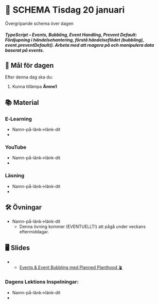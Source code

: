 # 📅 SCHEMA Tisdag 20 januari

Övergripande schema över dagen

##### TypeScript –  Events, Bubbling, Event Handling, Prevent Default: Fördjupning i händelsehantering, förstå händelseflödet (bubbling), event.preventDefault(). Arbeta med att reagera på och manipulera data baserat på events.

## 🎯 Mål för dagen

Efter denna dag ska du:
1.  Kunna tillämpa **Ämne1** 

## 📚 Material

### E‑Learning
* Namn-på-länk->länk-dit
* 
### YouTube
* Namn-på-länk->länk-dit
* 

  ### Läsning
* Namn-på-länk->länk-dit
* 

## 🛠️ Övningar
* Namn-på-länk->länk-dit
  * Denna övning kommer (EVENTUELLT!) att pågå under veckans eftermiddagar.

## 🖥️ Slides
* * [Events & Event Bubbling med Planned Planthood 🪴](https://docs.google.com/presentation/d/1nSdYj4wKdqa3xs7lpHuEd8rEVFbNoLWyn_B1AyglTxI/edit?slide=id.p#slide=id.p)


### Dagens Lektions Inspelningar:
* Namn-på-länk->länk-dit
* 

